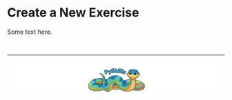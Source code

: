 # Create a New Exercise

Some text here.

<BR>

************

[![Skillz Catalog](../graphics/PySkillzFooter.png)](skillz-catalog)
